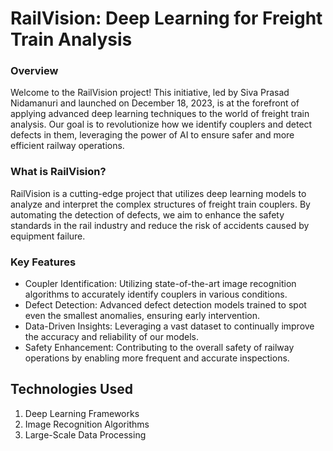 # RailVision: Deep Learning for Freight Train Analysis

### Overview

Welcome to the RailVision project! This initiative, led by Siva Prasad Nidamanuri and launched on December 18, 2023, is at the forefront of applying advanced deep learning techniques to the world of freight train analysis. Our goal is to revolutionize how we identify couplers and detect defects in them, leveraging the power of AI to ensure safer and more efficient railway operations.

### What is RailVision?

RailVision is a cutting-edge project that utilizes deep learning models to analyze and interpret the complex structures of freight train couplers. By automating the detection of defects, we aim to enhance the safety standards in the rail industry and reduce the risk of accidents caused by equipment failure.

### Key Features

- Coupler Identification: Utilizing state-of-the-art image recognition algorithms to accurately identify couplers in various conditions.
- Defect Detection: Advanced defect detection models trained to spot even the smallest anomalies, ensuring early intervention.
- Data-Driven Insights: Leveraging a vast dataset to continually improve the accuracy and reliability of our models.
- Safety Enhancement: Contributing to the overall safety of railway operations by enabling more frequent and accurate inspections.

## Technologies Used

1. Deep Learning Frameworks
2. Image Recognition Algorithms
3. Large-Scale Data Processing
